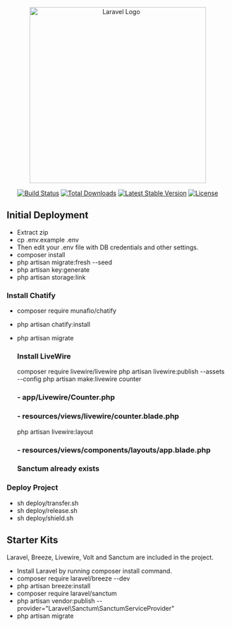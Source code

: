 <p align="center"><a href="https://laravel.com" target="_blank"><img src="https://raw.githubusercontent.com/laravel/art/master/logo-lockup/5%20SVG/2%20CMYK/1%20Full%20Color/laravel-logolockup-cmyk-red.svg" width="400" alt="Laravel Logo"></a></p>

<p align="center">
<a href="https://github.com/laravel/framework/actions"><img src="https://github.com/laravel/framework/workflows/tests/badge.svg" alt="Build Status"></a>
<a href="https://packagist.org/packages/laravel/framework"><img src="https://img.shields.io/packagist/dt/laravel/framework" alt="Total Downloads"></a>
<a href="https://packagist.org/packages/laravel/framework"><img src="https://img.shields.io/packagist/v/laravel/framework" alt="Latest Stable Version"></a>
<a href="https://packagist.org/packages/laravel/framework"><img src="https://img.shields.io/packagist/l/laravel/framework" alt="License"></a>
</p>

## Initial Deployment

- Extract zip
- cp .env.example .env
- Then edit your .env file with DB credentials and other settings.
- composer install
- php artisan migrate:fresh --seed
- php artisan key:generate
- php artisan storage:link

### Install Chatify
- composer require munafio/chatify
- php artisan chatify:install
- php artisan migrate

  ### Install LiveWire
  composer require livewire/livewire
  php artisan livewire:publish --assets --config
  php artisan make:livewire counter
  ### - app/Livewire/Counter.php
  ### - resources/views/livewire/counter.blade.php
  php artisan livewire:layout
  ### - resources/views/components/layouts/app.blade.php


  ### Sanctum already exists

### Deploy Project
- sh deploy/transfer.sh
- sh deploy/release.sh
- sh deploy/shield.sh

## Starter Kits

Laravel, Breeze, Livewire, Volt and Sanctum are included in the project.

- Install Laravel by running composer install command.
- composer require laravel/breeze --dev
- php artisan breeze:install
- composer require laravel/sanctum
- php artisan vendor:publish --provider="Laravel\Sanctum\SanctumServiceProvider"
- php artisan migrate
